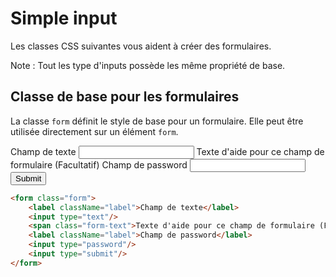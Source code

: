# Simple input

Les classes CSS suivantes vous aident à créer des formulaires. 

Note : Tout les type d'inputs possède les même propriété de base.

## Classe de base pour les formulaires

La classe `form` définit le style de base pour un formulaire. Elle peut être utilisée directement sur un élément `form`.

<div className="html-preview">
    <form className="form">
        <label className="label">Champ de texte</label>
        <input type="text"/>
        <span class="form-text">Texte d'aide pour ce champ de formulaire (Facultatif)</span>
        <label className="label">Champ de password</label>
        <input type="password"/>
        <input type="submit"/>
    </form>
</div>

```html title="HTML"
<form class="form">
    <label className="label">Champ de texte</label>
    <input type="text"/>
    <span class="form-text">Texte d'aide pour ce champ de formulaire (Facultatif)</span>
    <label className="label">Champ de password</label>
    <input type="password"/>
    <input type="submit"/>
</form>
```